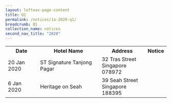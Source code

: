 ```yaml
---
layout: leftnav-page-content
title: Q1 
permalink: /notices/1a-2020-q1/
breadcrumb: Q1 
collection_name: notices
second_nav_title: "2020"
---
```


<table>
   <tr>
    <th>Date</th>
    <th>Hotel Name</th>
    <th>Address</th>
    <th>Notice</th>
  </tr> 
   <tr>
    <td>20 Jan 2020</td>
    <td>ST Signature Tanjong Pagar</td>
    <td>32 Tras Street <br>Singapore 078972<br></td>
    <td><a href="/files/ST Signature Tanjong Pagar.pdf"></a></td>
  </tr>
  <tr>
    <td>6 Jan 2020</td>
    <td>Heritage on Seah</td>
    <td>39 Seah Street <br>Singapore 188395<br></td>
    <td><a href="/files/Heritage on Seah.pdf"></a></td>
  </tr>
  </table>
